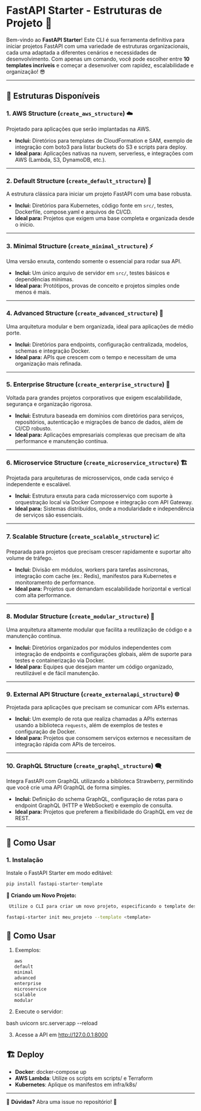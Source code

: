 # FastAPI Starter - Estruturas de Projeto 🚀

Bem-vindo ao **FastAPI Starter**! Este CLI é sua ferramenta definitiva para iniciar projetos FastAPI com uma variedade de estruturas organizacionais, cada uma adaptada a diferentes cenários e necessidades de desenvolvimento. Com apenas um comando, você pode escolher entre **10 templates incríveis** e começar a desenvolver com rapidez, escalabilidade e organização! 😎

---

## 📂 Estruturas Disponíveis

### 1. AWS Structure (`create_aws_structure`) ☁️
Projetado para aplicações que serão implantadas na AWS.
- **Inclui:** Diretórios para templates de CloudFormation e SAM, exemplo de integração com boto3 para listar buckets do S3 e scripts para deploy.
- **Ideal para:** Aplicações nativas na nuvem, serverless, e integrações com AWS (Lambda, S3, DynamoDB, etc.).

---

### 2. Default Structure (`create_default_structure`) 🔹
A estrutura clássica para iniciar um projeto FastAPI com uma base robusta.
- **Inclui:** Diretórios para Kubernetes, código fonte em `src/`, testes, Dockerfile, compose.yaml e arquivos de CI/CD.
- **Ideal para:** Projetos que exigem uma base completa e organizada desde o início.

---

### 3. Minimal Structure (`create_minimal_structure`) ⚡
Uma versão enxuta, contendo somente o essencial para rodar sua API.
- **Inclui:** Um único arquivo de servidor em `src/`, testes básicos e dependências mínimas.
- **Ideal para:** Protótipos, provas de conceito e projetos simples onde menos é mais.

---

### 4. Advanced Structure (`create_advanced_structure`) 🚀
Uma arquitetura modular e bem organizada, ideal para aplicações de médio porte.
- **Inclui:** Diretórios para endpoints, configuração centralizada, modelos, schemas e integração Docker.
- **Ideal para:** APIs que crescem com o tempo e necessitam de uma organização mais refinada.

---

### 5. Enterprise Structure (`create_enterprise_structure`) 🏢
Voltada para grandes projetos corporativos que exigem escalabilidade, segurança e organização rigorosa.
- **Inclui:** Estrutura baseada em domínios com diretórios para serviços, repositórios, autenticação e migrações de banco de dados, além de CI/CD robusto.
- **Ideal para:** Aplicações empresariais complexas que precisam de alta performance e manutenção contínua.

---

### 6. Microservice Structure (`create_microservice_structure`) 🏗️
Projetada para arquiteturas de microsserviços, onde cada serviço é independente e escalável.
- **Inclui:** Estrutura enxuta para cada microsserviço com suporte à orquestração local via Docker Compose e integração com API Gateway.
- **Ideal para:** Sistemas distribuídos, onde a modularidade e independência de serviços são essenciais.

---

### 7. Scalable Structure (`create_scalable_structure`) 📈
Preparada para projetos que precisam crescer rapidamente e suportar alto volume de tráfego.
- **Inclui:** Divisão em módulos, workers para tarefas assíncronas, integração com cache (ex.: Redis), manifestos para Kubernetes e monitoramento de performance.
- **Ideal para:** Projetos que demandam escalabilidade horizontal e vertical com alta performance.

---

### 8. Modular Structure (`create_modular_structure`) 🔧
Uma arquitetura altamente modular que facilita a reutilização de código e a manutenção contínua.
- **Inclui:** Diretórios organizados por módulos independentes com integração de endpoints e configurações globais, além de suporte para testes e containerização via Docker.
- **Ideal para:** Equipes que desejam manter um código organizado, reutilizável e de fácil manutenção.

---

### 9. External API Structure (`create_externalapi_structure`) 🌐
Projetada para aplicações que precisam se comunicar com APIs externas.
- **Inclui:** Um exemplo de rota que realiza chamadas a APIs externas usando a biblioteca `requests`, além de exemplos de testes e configuração de Docker.
- **Ideal para:** Projetos que consomem serviços externos e necessitam de integração rápida com APIs de terceiros.

---

### 10. GraphQL Structure (`create_graphql_structure`) 🗨️
Integra FastAPI com GraphQL utilizando a biblioteca Strawberry, permitindo que você crie uma API GraphQL de forma simples.
- **Inclui:** Definição do schema GraphQL, configuração de rotas para o endpoint GraphQL (HTTP e WebSocket) e exemplo de consulta.
- **Ideal para:** Projetos que preferem a flexibilidade do GraphQL em vez de REST.

---

## 🚀 Como Usar

### 1. Instalação

Instale o FastAPI Starter em modo editável:
```bash
pip install fastapi-starter-template
   ```


**📌 Criando um Novo Projeto:**
   ```bash
    Utilize o CLI para criar um novo projeto, especificando o template desejado:

   fastapi-starter init meu_projeto --template <template>
   ```

## 🚀 Como Usar

1. Exemplos:
   
 ```bash
    aws
    default
    minimal
    advanced
    enterprise
    microservice
    scalable
    modular
```
2. Execute o servidor:
   
bash
   uvicorn src.server:app --reload

3. Acesse a API em http://127.0.0.1:8000

## 🏗️ Deploy

- **Docker**: docker-compose up
- **AWS Lambda**: Utilize os scripts em scripts/ e Terraform
- **Kubernetes**: Aplique os manifestos em infra/k8s/

---
📢 **Dúvidas?** Abra uma issue no repositório! 🚀